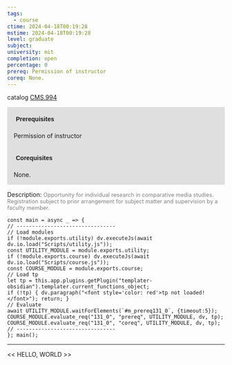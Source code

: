 ```yaml
---
tags:
  - course
ctime: 2024-04-18T00:19:28
mstime: 2024-04-18T00:19:28
level: graduate
subject: 
university: mit
completion: open
percentage: 0
prereq: Permission of instructor
coreq: None.
---
```


catalog [CMS.994](http://student.mit.edu/catalog/mCMSa.html#CMS.994)

<span style="display: block; padding: 15px; background-color: rgb(100, 100, 100, 0.2);"><font id="m_prereq131_0" style="display: block; font-family: Arial, sans-serif; font-weight: bold; padding: 5px">Prerequisites</font><br><span id="prereq131_0">Permission of instructor</span></span>
<span style="display: block; padding: 15px; background-color: rgb(100, 100, 100, 0.2);"><font id="m_coreq131_0" style="display: block; font-family: Arial, sans-serif; font-weight: bold; padding: 5px">Corequisites</font><br><span id="coreq131_0">None.</span></span>

<font style="">Description:</font>
<font style="color: grey; font-size: 0.8rem;">Opportunity for individual research in comparative media studies. Registration subject to prior arrangement for subject matter and supervision by a faculty member.</font>

```dataviewjs
const main = async _ => {
// --------------------------------
// Load modules
if (!module.exports.utility) dv.executeJs(await dv.io.load("Scripts/utility.js"));
const UTILITY_MODULE = module.exports.utility;
if (!module.exports.course) dv.executeJs(await dv.io.load("Scripts/course.js"));
const COURSE_MODULE = module.exports.course;
// Load tp
let tp = this.app.plugins.getPlugin("templater-obsidian").templater.current_functions_object;
if (!tp) { dv.paragraph("<font style='color: red'>tp not loaded!</font>"); return; }
// Evaluate
await UTILITY_MODULE.waitForElements(`#m_prereq131_0`, {timeout:5});
COURSE_MODULE.evaluate_req("131_0", "prereq", UTILITY_MODULE, dv, tp);
COURSE_MODULE.evaluate_req("131_0", "coreq", UTILITY_MODULE, dv, tp);
// --------------------------------
}; main();
```

---

<< HELLO, WORLD >>
